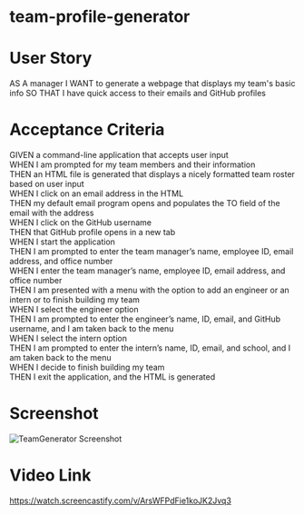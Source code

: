 # team-profile-generator

# User Story

AS A manager
I WANT to generate a webpage that displays my team's basic info
SO THAT I have quick access to their emails and GitHub profiles

# Acceptance Criteria

GIVEN a command-line application that accepts user input </br>
WHEN I am prompted for my team members and their information </br>
THEN an HTML file is generated that displays a nicely formatted team roster based on user input </br>
WHEN I click on an email address in the HTML </br>
THEN my default email program opens and populates the TO field of the email with the address </br>
WHEN I click on the GitHub username </br>
THEN that GitHub profile opens in a new tab </br>
WHEN I start the application </br>
THEN I am prompted to enter the team manager’s name, employee ID, email address, and office number </br>
WHEN I enter the team manager’s name, employee ID, email address, and office number </br>
THEN I am presented with a menu with the option to add an engineer or an intern or to finish building my team </br>
WHEN I select the engineer option </br>
THEN I am prompted to enter the engineer’s name, ID, email, and GitHub username, and I am taken back to the menu </br>
WHEN I select the intern option </br>
THEN I am prompted to enter the intern’s name, ID, email, and school, and I am taken back to the menu </br>
WHEN I decide to finish building my team </br>
THEN I exit the application, and the HTML is generated

# Screenshot

![TeamGenerator Screenshot](https://user-images.githubusercontent.com/92954684/151730448-6e24a7d8-41b2-46b4-be0d-76bed38e8dfc.png)

# Video Link

https://watch.screencastify.com/v/ArsWFPdFie1koJK2Jvq3
